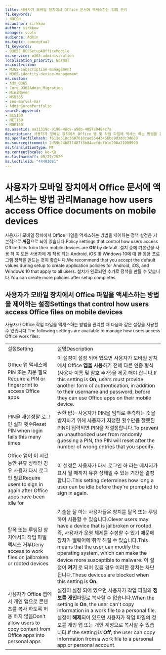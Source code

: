 ```yaml
---
title: 사용자가 모바일 장치에서 Office 문서에 액세스하는 방법 관리
f1.keywords:
- NOCSH
ms.author: sirkkuw
author: sirkkuw
manager: scotv
audience: Admin
ms.topic: conceptual
f1_keywords:
- O365E_BCSSetup4OfficeMobile
ms.service: o365-administration
localization_priority: Normal
ms.collection:
- M365-subscription-management
- M365-identity-device-management
ms.custom:
- Adm_O365
- Core_O365Admin_Migration
- MiniMaven
- MSB365
- seo-marvel-mar
- AdminSurgePortfolio
search.appverid:
- BCS160
- MET150
- MOE150
ms.assetid: aa31319c-9196-48c9-a90b-4057e0494c7a
description: 사용자가 모바일 장치에서 Office 앱 및 작업 파일에 액세스 하는 방법을 관리 하는 데 사용할 수 있는 보호 정책에 대해 알아봅니다.
ms.openlocfilehash: f613e518c3607010cae55443456be9d3ddc3d689
ms.sourcegitcommit: 2d59b24b877487f3b84aefdc7b1e200a21009999
ms.translationtype: MT
ms.contentlocale: ko-KR
ms.lasthandoff: 05/27/2020
ms.locfileid: "44403081"
---
```

# <a name="manage-how-users-access-office-documents-on-mobile-devices"></a><span data-ttu-id="b6a78-103">사용자가 모바일 장치에서 Office 문서에 액세스하는 방법 관리</span><span class="sxs-lookup"><span data-stu-id="b6a78-103">Manage how users access Office documents on mobile devices</span></span>

 <span data-ttu-id="b6a78-104">사용자가 모바일 장치에서 Office 파일을 액세스하는 방법을 제어하는 정책 설정은 기본적으로 **꺼짐**으로 되어 있습니다.</span><span class="sxs-lookup"><span data-stu-id="b6a78-104">Policy settings that control how users access Office files from their mobile devices are **Off** by default.</span></span> <span data-ttu-id="b6a78-105">설치 중에 기본값을 사용 하 여 모든 사용자에 게 적용 되는 Android, iOS 및 Windows 10에 대 한 응용 프로그램 정책을 만드는 것이 좋습니다.</span><span class="sxs-lookup"><span data-stu-id="b6a78-105">We recommend that you accept the default values during setup to create application policies for Android, iOS, and Windows 10 that apply to all users.</span></span> <span data-ttu-id="b6a78-106">설치가 완료되면 추가로 정책을 만들 수 있습니다.</span><span class="sxs-lookup"><span data-stu-id="b6a78-106">You can create more policies after setup completes.</span></span> 
  
## <a name="settings-that-control-how-users-access-office-files-on-mobile-devices"></a><span data-ttu-id="b6a78-107">사용자가 모바일 장치에서 Office 파일을 액세스하는 방법을 제어하는 설정</span><span class="sxs-lookup"><span data-stu-id="b6a78-107">Settings that control how users access Office files on mobile devices</span></span>

<span data-ttu-id="b6a78-108">사용자가 Office 작업 파일을 액세스하는 방법을 관리할 때 다음과 같은 설정을 사용할 수 있습니다.</span><span class="sxs-lookup"><span data-stu-id="b6a78-108">The following settings are available to manage how users access Office work files:</span></span>
  
|||
|:-----|:-----|
|<span data-ttu-id="b6a78-109">설정</span><span class="sxs-lookup"><span data-stu-id="b6a78-109">Setting</span></span>  <br/> |<span data-ttu-id="b6a78-110">설명</span><span class="sxs-lookup"><span data-stu-id="b6a78-110">Description</span></span>  <br/> |
|<span data-ttu-id="b6a78-111">Office 앱 액세스에 PIN 또는 지문 필요</span><span class="sxs-lookup"><span data-stu-id="b6a78-111">Require a PIN or fingerprint to access Office apps</span></span>  <br/> |<span data-ttu-id="b6a78-112">이 설정이 설정 되어 있으면 사용자가 모바일 장치에서 Office **앱을 사용**하기 전에 다른 인증 형식 (사용자 이름 및 암호 추가)을 제공 해야 합니다.</span><span class="sxs-lookup"><span data-stu-id="b6a78-112">If this setting is **On**, users must provide another form of authentication, in addition to their username and password, before they can use Office apps on their mobile device.</span></span>  <br/> |
|<span data-ttu-id="b6a78-113">PIN을 재설정할 로그인 실패 횟수</span><span class="sxs-lookup"><span data-stu-id="b6a78-113">Reset PIN when login fails this many times</span></span>  <br/> |<span data-ttu-id="b6a78-114">권한 없는 사용자가 PIN을 임의로 추측하는 것을 방지하기 위해 사용자가 지정한 횟수만큼 잘못된 PIN이 입력되면 PIN을 재설정합니다.</span><span class="sxs-lookup"><span data-stu-id="b6a78-114">To prevent an unauthorized user from randomly guessing a PIN, the PIN will reset after the number of wrong entries that you specify.</span></span>  <br/> |
|<span data-ttu-id="b6a78-115">Office 앱이 이 시간 동안 유휴 상태인 경우 사용자 다시 로그인 필요</span><span class="sxs-lookup"><span data-stu-id="b6a78-115">Require users to sign in again after Office apps have been idle for</span></span>  <br/> |<span data-ttu-id="b6a78-116">이 설정은 사용자가 다시 로그인 하 라는 메시지가 표시 될 때까지 유휴 상태일 수 있는 기간을 결정 합니다.</span><span class="sxs-lookup"><span data-stu-id="b6a78-116">This setting determines how long a user can be idle before they're prompted to sign in again.</span></span>  <br/> |
|<span data-ttu-id="b6a78-117">탈옥 또는 루팅된 장치에서의 작업 파일 액세스 거부</span><span class="sxs-lookup"><span data-stu-id="b6a78-117">Deny access to work files on jailbroken or rooted devices</span></span>  <br/> |<span data-ttu-id="b6a78-118">기술을 잘 아는 사용자들은 장치를 탈옥 또는 루팅하여 사용할 수 있습니다.</span><span class="sxs-lookup"><span data-stu-id="b6a78-118">Clever users may have a device that is jailbroken or rooted.</span></span> <span data-ttu-id="b6a78-119">즉, 사용자가 운영 체제를 수정할 수 있기 때문에 장치가 맬웨어에 취약 해질 수 있습니다.</span><span class="sxs-lookup"><span data-stu-id="b6a78-119">This means that the user can modify the operating system, which can make the device more susceptible to malware.</span></span> <span data-ttu-id="b6a78-120">이 설정이 **켜기** 로 되어 있을 경우 이러한 장치는 차단됩니다.</span><span class="sxs-lookup"><span data-stu-id="b6a78-120">These devices are blocked when this setting is **On**.</span></span>  <br/> |
|<span data-ttu-id="b6a78-121">사용자가 Office 앱에서 개인 앱으로 콘텐츠를 복사 하도록 허용 하지 않음</span><span class="sxs-lookup"><span data-stu-id="b6a78-121">Don't allow users to copy content from Office apps into personal apps</span></span>  <br/> |<span data-ttu-id="b6a78-122">설정이 설정 되어 있으면 사용자가 작업 파일의 **정보를 개인**파일로 복사할 수 없습니다.</span><span class="sxs-lookup"><span data-stu-id="b6a78-122">When the setting is **On**, the user can't copy information in a work file to a personal file.</span></span> <span data-ttu-id="b6a78-123">설정이 **해제**되어 있으면 사용자가 작업 파일의 정보를 개인 앱 또는 개인 계정으로 복사할 수 있습니다.</span><span class="sxs-lookup"><span data-stu-id="b6a78-123">If the setting is **Off**, the user can copy information from a work file to a personal app or personal account.</span></span>  <br/> |
   

